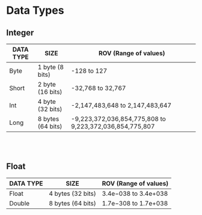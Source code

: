# Data Types

## Integer

| DATA TYPE | SIZE | ROV (Range of values)
| ------ | ----------- |-------------|
|Byte | 1 byte (8 bits) | -128 to 127 |
|Short | 2 byte (16 bits) | -32,768 to 32,767 |
|Int | 4 byte (32 bits) | -2,147,483,648 to 2,147,483,647 |
|Long | 8 bytes (64 bits) | -9,223,372,036,854,775,808 to 9,223,372,036,854,775,807|

<br></br>

## Float

| DATA TYPE | SIZE | ROV (Range of values)
| ------ | ----------- |-------------|
|Float | 4 bytes (32 bits) | 3.4e−038 to 3.4e+038 |
|Double | 8 bytes (64 bits) | 1.7e−308 to 1.7e+038 |